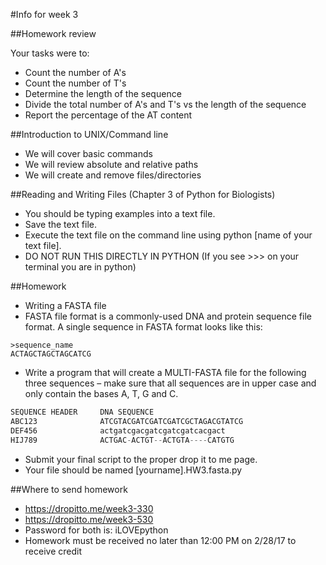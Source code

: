 #Info for week 3

##Homework review

Your tasks were to:
* Count the number of A's
* Count the number of T's
* Determine the length of the sequence
* Divide the total number of A's and T's vs the length of the sequence
* Report the percentage of the AT content

##Introduction to UNIX/Command line
* We will cover basic commands
* We will review absolute and relative paths
* We will create and remove files/directories

##Reading and Writing Files (Chapter 3 of Python for Biologists)

* You should be typing examples into a text file.
* Save the text file.
* Execute the text file on the command line using python [name of your text file].
* DO NOT RUN THIS DIRECTLY IN PYTHON (If you see >>> on your terminal you are in python)

##Homework

* Writing a FASTA file
* FASTA file format is a commonly-used DNA and protein sequence file format. A single sequence in FASTA format looks like this:
```pyhon
>sequence_name
ACTAGCTAGCTAGCATCG
```
* Write a program that will create a MULTI-FASTA file for the following three sequences – make sure that all sequences are in upper case and only contain the bases A, T, G and C.
```python
SEQUENCE HEADER     DNA SEQUENCE
ABC123              ATCGTACGATCGATCGATCGCTAGACGTATCG
DEF456              actgatcgacgatcgatcgatcacgact
HIJ789              ACTGAC-ACTGT--ACTGTA----CATGTG
```
* Submit your final script to the proper drop it to me page.
* Your file should be named [yourname].HW3.fasta.py


##Where to send homework

* https://dropitto.me/week3-330
* https://dropitto.me/week3-530
* Password for both is: iLOVEpython
* Homework must be received no later than 12:00 PM on 2/28/17 to receive credit
